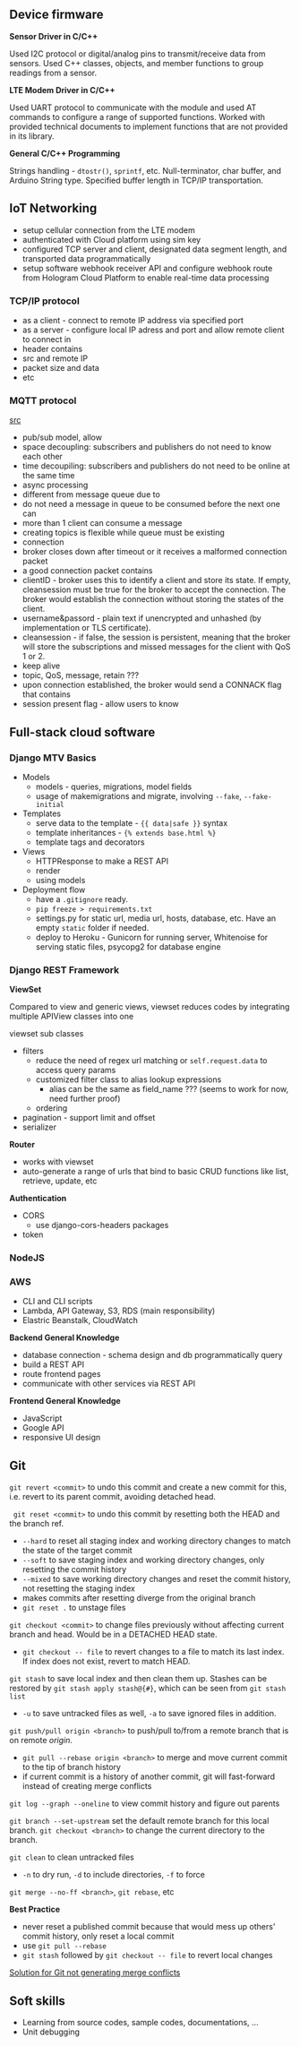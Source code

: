 ## Device firmware

**Sensor Driver in C/C++**

Used I2C protocol or digital/analog pins to transmit/receive data from sensors. Used C++ classes, objects, and member functions to group readings from a sensor.

**LTE Modem Driver in C/C++**

Used UART protocol to communicate with the module and used AT commands to configure a range of supported functions. Worked with provided technical documents to implement functions that are not provided in its library.

**General C/C++ Programming**

Strings handling - ```dtostr()```, ```sprintf```, etc. Null-terminator, char buffer, and Arduino String type. Specified buffer length in TCP/IP transportation.

## IoT Networking
- setup cellular connection from the LTE modem
- authenticated with Cloud platform using sim key
- configured TCP server and client, designated data segment length, and transported data programmatically
- setup software webhook receiver API and configure webhook route from Hologram Cloud Platform to enable real-time data processing

### TCP/IP protocol
- as a client - connect to remote IP address via specified port
- as a server - configure local IP adress and port and allow remote client to connect in
- header contains
 - src and remote IP
 - packet size and data
 - etc
 
### MQTT protocol
[src](https://www.hivemq.com/blog/mqtt-essentials-part2-publish-subscribe/)
- pub/sub model, allow 
 - space decoupling: subscribers and publishers do not need to know each other
 - time decoupiling: subscribers and publishers do not need to be online at the same time
 - async processing
- different from message queue due to
 - do not need a message in queue to be consumed before the next one can
 - more than 1 client can consume a message
 - creating topics is flexible while queue must be existing
- connection
 - broker closes down after timeout or it receives a malformed connection packet
 - a good connection packet contains
  - clientID - broker uses this to identify a client and store its state. If empty, cleansession must be true for the broker to accept the connection. The broker would establish the connection without storing the states of the client.
  - username&passord - plain text if unencrypted and unhashed (by implementation or TLS certificate).
  - cleansession - if false, the session is persistent, meaning that the broker will store the subscriptions and missed messages for the client with QoS 1 or 2.
  - keep alive
  - topic, QoS, message, retain ???
 - upon connection established, the broker would send a CONNACK flag that contains
  - session present flag - allow users to know

## Full-stack cloud software
### Django MTV Basics
* Models
  * models - queries, migrations, model fields
  * usage of makemigrations and migrate, involving ```--fake```, ```--fake-initial```
* Templates
  * serve data to the template - ```{{ data|safe }}``` syntax 
  * template inheritances - ```{% extends base.html %}```
  * template tags and decorators
* Views
  * HTTPResponse to make a REST API
  * render
  * using models
* Deployment flow
  * have a ```.gitignore``` ready.
  * ```pip freeze > requirements.txt```
  * settings.py for static url, media url, hosts, database, etc. Have an empty ```static``` folder if needed.
  * deploy to Heroku - Gunicorn for running server, Whitenoise for serving static files, psycopg2 for database engine
### Django REST Framework
**ViewSet**

Compared to view and generic views, viewset reduces codes by integrating multiple APIView classes into one
  
  viewset sub classes
  - filters
    - reduce the need of regex url matching or ```self.request.data``` to access query params
    - customized filter class to alias lookup expressions
      - alias can be the same as field_name ??? (seems to work for now, need further proof)
    - ordering
  - pagination - support limit and offset
  - serializer
  
**Router**
  - works with viewset
  - auto-generate a range of urls that bind to basic CRUD functions like list, retrieve, update, etc
  
**Authentication**
- CORS
  - use django-cors-headers packages
- token

### NodeJS
### AWS
* CLI and CLI scripts
* Lambda, API Gateway, S3, RDS (main responsibility)
* Elastric Beanstalk, CloudWatch

**Backend General Knowledge**
* database connection - schema design and db programmatically query
* build a REST API
* route frontend pages
* communicate with other services via REST API
  
**Frontend General Knowledge**
* JavaScript
* Google API
* responsive UI design

## Git
```git revert <commit>``` to undo this commit and create a new commit for this, i.e. revert to its parent commit, avoiding detached head.

``` git reset <commit>``` to undo this commit by resetting both the HEAD and the branch ref.
- ```--hard``` to reset all staging index and working directory changes to match the state of the target commit
- ```--soft``` to save staging index and working directory changes, only resetting the commit history
- ```--mixed``` to save working directory changes and reset the commit history, not resetting the staging index
- makes commits after resetting diverge from the original branch
- ```git reset .``` to unstage files

```git checkout <commit>``` to change files previously without affecting current branch and head. Would be in a DETACHED HEAD state.
- ```git checkout -- file``` to revert changes to a file to match its last index. If index does not exist, revert to match HEAD.

```git stash``` to save local index and then clean them up. Stashes can be restored by ```git stash apply stash@{#}```, which can be seen from ```git stash list```
- ```-u``` to save untracked files as well, ```-a``` to save ignored files in addition.

```git push/pull origin <branch>``` to push/pull to/from a remote branch that is on remote *origin*.
- ```git pull --rebase origin <branch>``` to merge and move current commit to the tip of branch history
- if current commit is a history of another commit, git will fast-forward instead of creating merge conflicts

```git log --graph --oneline``` to view commit history and figure out parents

```git branch --set-upstream``` set the default remote branch for this local branch. ```git checkout <branch>``` to change the current directory to the branch.

```git clean``` to clean untracked files
- ```-n``` to dry run, ```-d``` to include directories, ```-f``` to force

```git merge --no-ff <branch>```, ```git rebase```, etc

**Best Practice**
- never reset a published commit because that would mess up others' commit history, only reset a local commit
- use ```git pull --rebase```
- ```git stash``` followed by ```git checkout -- file``` to revert local changes

[Solution for Git not generating merge conflicts](https://stackoverflow.com/questions/40097125/git-shows-no-merge-conflicts-when-it-should)

## Soft skills
* Learning from source codes, sample codes, documentations, ...
* Unit debugging
